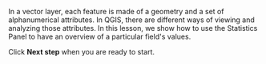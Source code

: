 In a vector layer, each feature is made of a geometry and a set of
alphanumerical attributes. In QGIS, there are different ways of viewing
and analyzing those attributes. In this lesson, we show how to use the
Statistics Panel to have an overview of a particular field's values.

Click **Next step** when you are ready to start.